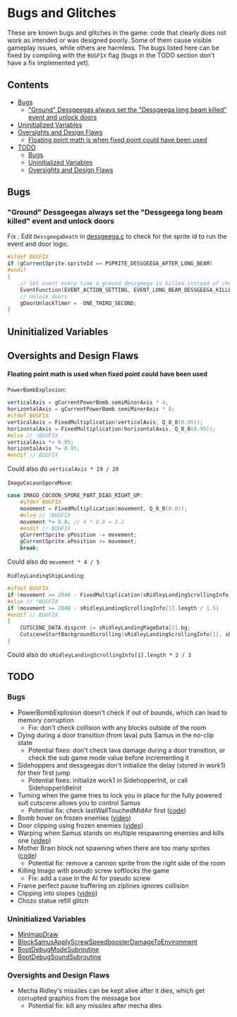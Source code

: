 # Bugs and Glitches
These are known bugs and glitches in the game: code that clearly does not work as intended or was designed poorly. Some of them cause visible gameplay issues, while others are harmless. The bugs listed here can be fixed by compiling with the `BUGFIX` flag (bugs in the TODO section don't have a fix implemented yet). 


## Contents

- [Bugs](#bugs)
  - ["Ground" Dessgeegas always set the "Dessgeega long beam killed" event and unlock doors](#ground-dessgeegas-always-set-the-dessgeega-long-beam-killed-event-and-unlock-doors)
- [Uninitialized Variables](#uninitialized-variables)
- [Oversights and Design Flaws](#oversights-and-design-flaws)
  - [Floating point math is when fixed point could have been used](#floating-point-math-is-used-when-fixed-point-could-have-been-used)
- [TODO](#todo)
  - [Bugs](#bugs-1)
  - [Uninitialized Variables](#uninitialized-variables-1)
  - [Oversights and Design Flaws](#oversights-and-design-flaws-1)


## Bugs

### "Ground" Dessgeegas always set the "Dessgeega long beam killed" event and unlock doors

Fix : Edit `DessgeegaDeath` in [dessgeega.c](https://github.com/metroidret/mzm/blob/master/src/sprites_AI/dessgeega.c) to check for the sprite id to run the event and door logic.

```c
#ifdef BUGFIX
if (gCurrentSprite.spriteId == PSPRITE_DESSGEEGA_AFTER_LONG_BEAM)
#endif
{
    // Set event every time a ground dessgeega is killed instead of checking for the sprite ID ?
    EventFunction(EVENT_ACTION_SETTING, EVENT_LONG_BEAM_DESSGEEGA_KILLED);
    // Unlock doors
    gDoorUnlockTimer = -ONE_THIRD_SECOND;
}
```


## Uninitialized Variables


## Oversights and Design Flaws

#### Floating point math is used when fixed point could have been used

`PowerBombExplosion`:
```c
verticalAxis = gCurrentPowerBomb.semiMinorAxis * 4;
horizontalAxis = gCurrentPowerBomb.semiMinorAxis * 8;
#ifdef BUGFIX
verticalAxis = FixedMultiplication(verticalAxis, Q_8_8(0.95));
horizontalAxis = FixedMultiplication(horizontalAxis, Q_8_8(0.95));
#else // !BUGFIX
verticalAxis *= 0.95;
horizontalAxis *= 0.95;
#endif // BUGFIX
```
Could also do `verticalAxis * 19 / 20`

`ImagoCocoonSporeMove`:
```c
case IMAGO_COCOON_SPORE_PART_DIAG_RIGHT_UP:
    #ifdef BUGFIX
    movement = FixedMultiplication(movement, Q_8_8(0.8));
    #else // !BUGFIX
    movement *= 0.8; // 4 * 0.8 = 3.2
    #endif // BUGFIX
    gCurrentSprite.yPosition -= movement;
    gCurrentSprite.xPosition += movement;
    break;
```
Could also do `movement * 4 / 5`

`RidleyLandingShipLanding`:
```c
#ifdef BUGFIX
if (movement >= 2848 - FixedMultiplication(sRidleyLandingScrollingInfo[1].length, Q_8_8(2.f / 3)))
#else // !BUGFIX
if (movement >= 2848 - sRidleyLandingScrollingInfo[1].length / 1.5)
#endif // BUGFIX
{
    CUTSCENE_DATA.dispcnt |= sRidleyLandingPageData[2].bg;
    CutsceneStartBackgroundScrolling(sRidleyLandingScrollingInfo[1], sRidleyLandingPageData[2].bg);
}
```
Could also do `sRidleyLandingScrollingInfo[1].length * 2 / 3`


## TODO

### Bugs

- PowerBombExplosion doesn't check if out of bounds, which can lead to memory corruption
  - Fix: don't check collision with any blocks outside of the room
- Dying during a door transition (from lava) puts Samus in the no-clip state
  - Potential fixes: don't check lava damage during a door transition, or check the sub game mode value before incrementing it
- Sidehoppers and dessgeegas don't initialize the delay (stored in work1) for their first jump
  - Potential fixes: initialize work1 in SidehopperInit, or call SidehopperIdleInit
- Turning when the game tries to lock you in place for the fully powered suit cutscene allows you to control Samus
  - Potential fix: check lastWallTouchedMidAir first ([code](https://github.com/metroidret/mzm/blob/4d9b219990ad5cce9c35f495195fe6019fecbac1/src/samus.c#L6551-L6555))
- Bomb hover on frozen enemies ([video](https://youtu.be/UIK8YnT1sG4))
- Door clipping using frozen enemies ([video](https://www.youtube.com/watch?v=iMObZ5EbooE))
- Warping when Samus stands on multiple respawning enemies and kills one ([video](https://youtu.be/WfxkYSPTjWw))
- Mother Brain block not spawning when there are too many sprites ([code](https://github.com/metroidret/mzm/blob/4d9b219990ad5cce9c35f495195fe6019fecbac1/src/sprites_AI/mother_brain.c#L625-L626))
  - Potential fix: remove a cannon sprite from the right side of the room
- Killing Imago with pseudo screw softlocks the game
  - Fix: add a case in the AI for pseudo screw
- Frame perfect pause buffering on ziplines ignores collision
- Clipping into slopes ([video](https://www.youtube.com/watch?v=XiZRJesXHWw))
- Chozo statue refill glitch

### Uninitialized Variables
- [MinimapDraw](https://github.com/metroidret/mzm/blob/22dceb902f66667378076e5022e12ef89c5ccf3f/src/minimap.c#L680)
- [BlockSamusApplyScrewSpeedboosterDamageToEnvironment](https://github.com/metroidret/mzm/blob/22dceb902f66667378076e5022e12ef89c5ccf3f/src/block.c#L1053)
- [BootDebugModeSubroutine](https://github.com/metroidret/mzm/blob/22dceb902f66667378076e5022e12ef89c5ccf3f/src/menus/boot_debug.c#L1513)
- [BootDebugSoundSubroutine](https://github.com/metroidret/mzm/blob/22dceb902f66667378076e5022e12ef89c5ccf3f/src/menus/boot_debug.c#L1961)

### Oversights and Design Flaws

- Mecha Ridley's missiles can be kept alive after it dies, which get corrupted graphics from the message box
  - Potential fix: kill any missiles after mecha dies
